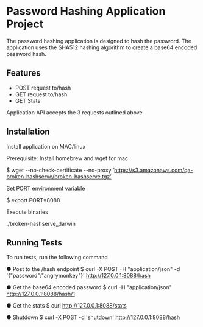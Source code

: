 
# Password Hashing Application Project

The password hashing application is designed to hash the password. The application uses the SHA512 hashing algorithm 
to create a base64 encoded password hash. 
## Features

- POST request to/hash
- GET request to/hash
- GET Stats


Application API accepts the 3 requests outlined above
## Installation

Install application on MAC/linux

Prerequisite: Install homebrew and wget for mac

$ wget --no-check-certificate --no-proxy 
‘https://s3.amazonaws.com/qa-broken-hashserve/broken-hashserve.tgz’ 

Set PORT environment variable

$ export PORT=8088 

Execute binaries

./broken-hashserve_darwin

## Running Tests

To run tests, run the following command


  ● Post to the /hash endpoint 
$ curl -X POST -H "application/json" -d '{"password":"angrymonkey"}' http://127.0.0.1:8088/hash 


● Get the base64 encoded password 
$ curl -H "application/json" http://127.0.0.1:8088/hash/1

● Get the stats 
$ curl http://127.0.0.1:8088/stats 

● Shutdown 
$ curl -X POST -d 'shutdown' http://127.0.0.1:8088/hash 
